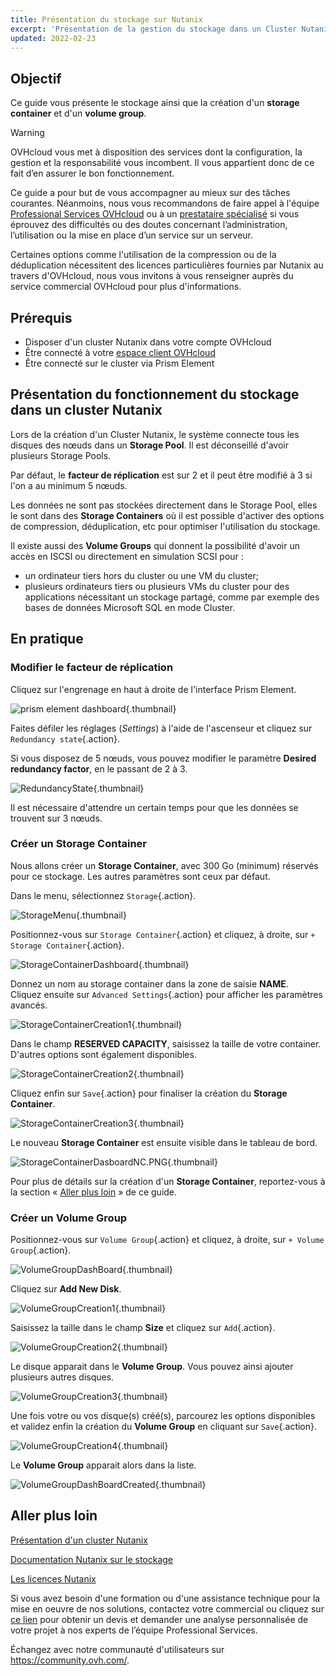 ```yaml
---
title: Présentation du stockage sur Nutanix
excerpt: 'Présentation de la gestion du stockage dans un Cluster Nutanix'
updated: 2022-02-23
---
```



## Objectif

Ce guide vous présente le stockage ainsi que la création d'un **storage container** et d'un **volume group**.

> [!warning]
> OVHcloud vous met à disposition des services dont la configuration, la gestion et la responsabilité vous incombent. Il vous appartient donc de ce fait d’en assurer le bon fonctionnement.
>
> Ce guide a pour but de vous accompagner au mieux sur des tâches courantes. Néanmoins, nous vous recommandons de faire appel à l'équipe [Professional Services OVHcloud](https://www.ovhcloud.com/fr-ca/professional-services/) ou à un [prestataire spécialisé](https://partner.ovhcloud.com/fr-ca/directory/) si vous éprouvez des difficultés ou des doutes concernant l’administration, l’utilisation ou la mise en place d’un service sur un serveur.
>
> Certaines options comme l'utilisation de la compression ou de la déduplication nécessitent des licences particulières fournies par Nutanix au travers d'OVHcloud, nous vous invitons à vous renseigner auprès du service commercial OVHcloud pour plus d'informations.

## Prérequis

- Disposer d'un cluster Nutanix dans votre compte OVHcloud
- Être connecté à votre [espace client OVHcloud](https://ca.ovh.com/auth/?action=gotomanager&from=https://www.ovh.com/ca/fr/&ovhSubsidiary=qc)
- Être connecté sur le cluster via Prism Element

## Présentation du fonctionnement du stockage dans un cluster Nutanix

Lors de la création d'un Cluster Nutanix, le système connecte tous les disques des nœuds dans un **Storage Pool**. Il est déconseillé d'avoir plusieurs Storage Pools.

Par défaut, le **facteur de réplication** est sur 2 et il peut être modifié à 3 si l'on a au minimum 5 nœuds.

Les données ne sont pas stockées directement dans le Storage Pool, elles le sont dans des **Storage Containers** où il est possible d'activer des options de compression, déduplication, etc pour optimiser l'utilisation du stockage. 

Il existe aussi des **Volume Groups** qui donnent la possibilité d'avoir un accès en ISCSI ou directement en simulation SCSI pour :

* un ordinateur tiers hors du cluster ou une VM du cluster;
* plusieurs ordinateurs tiers ou plusieurs VMs du cluster pour des applications nécessitant un stockage partagé, comme par exemple des bases de données Microsoft SQL en mode Cluster.

## En pratique

### Modifier le **facteur de réplication** 

Cliquez sur l'engrenage en haut à droite de l'interface Prism Element.

![prism element dashboard](images/prism-element-dashboard.PNG){.thumbnail}

Faites défiler les réglages (*Settings*) à l'aide de l'ascenseur et cliquez sur `Redundancy state`{.action}.

Si vous disposez de 5 nœuds, vous pouvez modifier le paramètre **Desired redundancy factor**, en le passant de 2 à 3.

![RedundancyState](images/RedondancyState.PNG){.thumbnail}

Il est nécessaire d'attendre un certain temps pour que les données se trouvent sur 3 nœuds.

### Créer un **Storage Container**

Nous allons créer un **Storage Container**, avec 300 Go (minimum) réservés pour ce stockage. Les autres paramètres sont ceux par défaut.

Dans le menu, sélectionnez `Storage`{.action}.

![StorageMenu](images/StorageMenu.png){.thumbnail}

Positionnez-vous sur `Storage Container`{.action} et cliquez, à droite, sur  `+ Storage Container`{.action}.

![StorageContainerDashboard](images/StorageContainerDashboard.PNG){.thumbnail}

Donnez un nom au storage container dans la zone de saisie **NAME**.<br>
Cliquez ensuite sur `Advanced Settings`{.action} pour afficher les paramètres avancés.

![StorageContainerCreation1](images/StorageContainerCreation1.PNG){.thumbnail}

Dans le champ **RESERVED CAPACITY**, saisissez la taille de votre container. D'autres options sont également disponibles.

![StorageContainerCreation2](images/StorageContainerCreation2.PNG){.thumbnail}

Cliquez enfin sur `Save`{.action} pour finaliser la création du **Storage Container**.

![StorageContainerCreation3](images/StorageContainerCreation3.PNG){.thumbnail}

Le nouveau **Storage Container** est ensuite visible dans le tableau de bord.

![StorageContainerDasboardNC.PNG](images/StorageContainerDasboardNC.PNG){.thumbnail}

Pour plus de détails sur la création d'un **Storage Container**, reportez-vous à la section « [Aller plus loin](#gofurther) » de ce guide.

### Créer un **Volume Group**

Positionnez-vous sur `Volume Group`{.action} et cliquez, à droite, sur `+ Volume Group`{.action}.

![VolumeGroupDashBoard](images/VolumeGroupDashBoard.PNG){.thumbnail}

Cliquez sur **Add New Disk**.

![VolumeGroupCreation1](images/VolumeGroupCreation1.PNG){.thumbnail}

Saisissez la taille dans le champ **Size** et cliquez sur `Add`{.action}.

![VolumeGroupCreation2](images/VolumeGroupCreation2.PNG){.thumbnail}

Le disque apparait dans le **Volume Group**. Vous pouvez ainsi ajouter plusieurs autres disques.

![VolumeGroupCreation3](images/VolumeGroupCreation3.PNG){.thumbnail}

Une fois votre ou vos disque(s) créé(s), parcourez les options disponibles et validez enfin la création du **Volume Group** en cliquant sur `Save`{.action}.

![VolumeGroupCreation4](images/VolumeGroupCreation4.PNG){.thumbnail}

Le **Volume Group** apparait alors dans la liste.

![VolumeGroupDashBoardCreated](images/VolumeGroupDashBoardCreated.PNG){.thumbnail}

## Aller plus loin <a name="gofurther"></a>

[Présentation d'un cluster Nutanix](/pages/hosted_private_cloud/nutanix_on_ovhcloud/03-nutanix-hci)

[Documentation Nutanix sur le stockage](https://portal.nutanix.com/page/documents/details?targetId=Web-Console-Guide-Prism-v5_20:wc-storage-management-wc-c.html)

[Les licences Nutanix](https://www.nutanix.com/products/software-options)

Si vous avez besoin d'une formation ou d'une assistance technique pour la mise en oeuvre de nos solutions, contactez votre commercial ou cliquez sur [ce lien](https://www.ovhcloud.com/fr-ca/professional-services/) pour obtenir un devis et demander une analyse personnalisée de votre projet à nos experts de l’équipe Professional Services.

Échangez avec notre communauté d'utilisateurs sur <https://community.ovh.com/>.
